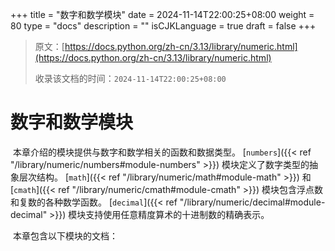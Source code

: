 +++
title = "数字和数学模块"
date = 2024-11-14T22:00:25+08:00
weight = 80
type = "docs"
description = ""
isCJKLanguage = true
draft = false
+++

> 原文：[https://docs.python.org/zh-cn/3.13/library/numeric.html](https://docs.python.org/zh-cn/3.13/library/numeric.html)
>
> 收录该文档的时间：`2024-11-14T22:00:25+08:00`

# 数字和数学模块

​	本章介绍的模块提供与数字和数学相关的函数和数据类型。 [`numbers`]({{< ref "/library/numeric/numbers#module-numbers" >}}) 模块定义了数字类型的抽象层次结构。 [`math`]({{< ref "/library/numeric/math#module-math" >}}) 和 [`cmath`]({{< ref "/library/numeric/cmath#module-cmath" >}}) 模块包含浮点数和复数的各种数学函数。 [`decimal`]({{< ref "/library/numeric/decimal#module-decimal" >}}) 模块支持使用任意精度算术的十进制数的精确表示。

​	本章包含以下模块的文档：
